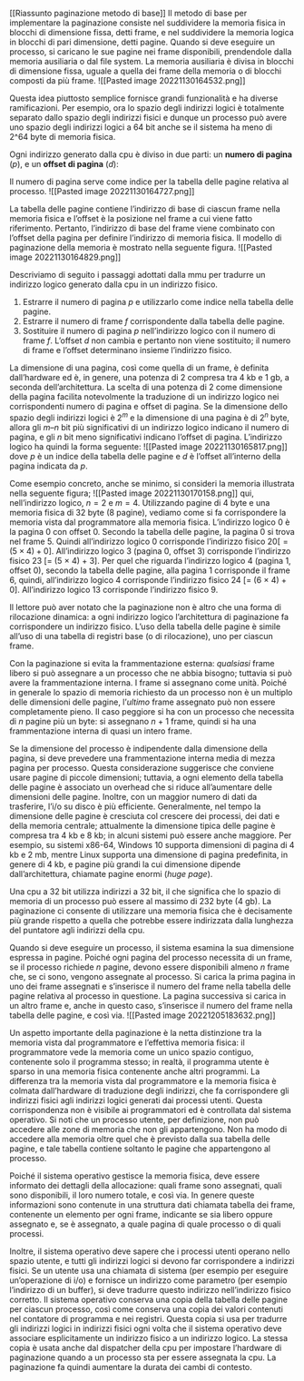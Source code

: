 [[Riassunto paginazione metodo di base]]
Il metodo di base per implementare la paginazione consiste nel suddividere la memoria fisica in blocchi di dimensione fissa, detti frame, e nel suddividere la memoria logica in blocchi di pari dimensione, detti pagine. 
Quando si deve eseguire un processo, si caricano le sue pagine nei frame disponibili, prendendole dalla memoria ausiliaria o dal file system. 
La memoria ausiliaria è divisa in blocchi di dimensione fissa, uguale a quella dei frame della memoria o di blocchi composti da più frame.
![[Pasted image 20221130164532.png]]

Questa idea piuttosto semplice fornisce grandi funzionalità e ha diverse ramificazioni. 
Per esempio, ora lo spazio degli indirizzi logici è totalmente separato dallo spazio degli indirizzi fisici e dunque un processo può avere uno spazio degli indirizzi logici a 64 bit anche se il sistema ha meno di 2^64 byte di memoria fisica.

Ogni indirizzo generato dalla cpu è diviso in due parti: un **numero di pagina** (_p_), e un **offset di pagina** (_d_):

Il numero di pagina serve come indice per la tabella delle pagine relativa al processo.
![[Pasted image 20221130164727.png]]

La tabella delle pagine contiene l’indirizzo di base di ciascun frame nella memoria fisica e l’offset è la posizione nel frame a cui viene fatto riferimento. 
Pertanto, l’indirizzo di base del frame viene combinato con l’offset della pagina per definire l’indirizzo di memoria fisica. Il modello di paginazione della memoria è mostrato nella seguente figura.
![[Pasted image 20221130164829.png]]

Descriviamo di seguito i passaggi adottati dalla mmu per tradurre un indirizzo logico generato dalla cpu in un indirizzo fisico.
1.  Estrarre il numero di pagina _p_ e utilizzarlo come indice nella tabella delle pagine.
2.  Estrarre il numero di frame _f_ corrispondente dalla tabella delle pagine.
3.  Sostituire il numero di pagina _p_ nell’indirizzo logico con il numero di frame _f_.
L’offset _d_ non cambia e pertanto non viene sostituito; il numero di frame e l’offset determinano insieme l’indirizzo fisico.


La dimensione di una pagina, così come quella di un frame, è definita dall’hardware ed è, in genere, una potenza di 2 compresa tra 4 kb e 1 gb, a seconda dell’architettura. 
La scelta di una potenza di 2 come dimensione della pagina facilita notevolmente la traduzione di un indirizzo logico nei corrispondenti numero di pagina e offset di pagina. 
Se la dimensione dello spazio degli indirizzi logici è $2^m$ e la dimensione di una pagina è di $2^n$ byte, allora gli $m – n$ bit più significativi di un indirizzo logico indicano il numero di pagina, e gli _n_ bit meno significativi indicano l’offset di pagina. 
L’indirizzo logico ha quindi la forma seguente:
![[Pasted image 20221130165817.png]]
dove _p_ è un indice della tabella delle pagine e _d_ è l’offset all’interno della pagina indicata da _p_.


Come esempio concreto, anche se minimo, si consideri la memoria illustrata nella seguente figura;
![[Pasted image 20221130170158.png]]
qui, nell’indirizzo logico, $n = 2$ e $m = 4$. 
Utilizzando pagine di 4 byte e una memoria fisica di 32 byte (8 pagine), vediamo come si fa corrispondere la memoria vista dal programmatore alla memoria fisica. 
L’indirizzo logico 0 è la pagina 0 con offset 0. 
Secondo la tabella delle pagine, la pagina 0 si trova nel frame 5. 
Quindi all’indirizzo logico 0 corrisponde l’indirizzo fisico $20 [= (5 × 4) + 0]$. 
All’indirizzo logico 3 (pagina 0, offset 3) corrisponde l’indirizzo fisico 23 [= (5 × 4) + 3]. Per quel che riguarda l’indirizzo logico 4 (pagina 1, offset 0), secondo la tabella delle pagine, alla pagina 1 corrisponde il frame 6, quindi, all’indirizzo logico 4 corrisponde l’indirizzo fisico 24 [= (6 × 4) + 0]. All’indirizzo logico 13 corrisponde l’indirizzo fisico 9.

Il lettore può aver notato che la paginazione non è altro che una forma di rilocazione dinamica: a ogni indirizzo logico l’architettura di paginazione fa corrispondere un indirizzo fisico. L’uso della tabella delle pagine è simile all’uso di una tabella di registri base (o di rilocazione), uno per ciascun frame.

Con la paginazione si evita la frammentazione esterna: _qualsiasi_ frame libero si può assegnare a un processo che ne abbia bisogno; tuttavia si può avere la frammentazione interna. 
I frame si assegnano come unità. Poiché in generale lo spazio di memoria richiesto da un processo non è un multiplo delle dimensioni delle pagine, l’_ultimo_ frame assegnato può non essere completamente pieno.
Il caso peggiore si ha con un processo che necessita di _n_ pagine più un byte: si assegnano _n_ + 1 frame, quindi si ha una frammentazione interna di quasi un intero frame.

Se la dimensione del processo è indipendente dalla dimensione della pagina, si deve prevedere una frammentazione interna media di mezza pagina per processo. 
Questa considerazione suggerisce che conviene usare pagine di piccole dimensioni; tuttavia, a ogni elemento della tabella delle pagine è associato un overhead che si riduce all’aumentare delle dimensioni delle pagine. Inoltre, con un maggior numero di dati da trasferire, l’i/o su disco è più efficiente.
Generalmente, nel tempo la dimensione delle pagine è cresciuta col crescere dei processi, dei dati e della memoria centrale; attualmente la dimensione tipica delle pagine è compresa tra 4 kb e 8 kb; in alcuni sistemi può essere anche maggiore. 
Per esempio, su sistemi x86-64, Windows 10 supporta dimensioni di pagina di 4 kb e 2 mb, mentre Linux supporta una dimensione di pagina predefinita, in genere di 4 kb, e pagine più grandi la cui dimensione dipende dall’architettura, chiamate pagine enormi (_huge page_).

Una cpu a 32 bit utilizza indirizzi a 32 bit, il che significa che lo spazio di memoria di un processo può essere al massimo di 232 byte (4 gb).
La paginazione ci consente di utilizzare una memoria fisica che è decisamente più grande rispetto a quella che potrebbe essere indirizzata dalla lunghezza del puntatore agli indirizzi della cpu.

Quando si deve eseguire un processo, il sistema esamina la sua dimensione espressa in pagine. Poiché ogni pagina del processo necessita di un frame, se il processo richiede _n_ pagine, devono essere disponibili almeno _n_ frame che, se ci sono, vengono assegnate al processo. Si carica la prima pagina in uno dei frame assegnati e s’inserisce il numero del frame nella tabella delle pagine relativa al processo in questione. La pagina successiva si carica in un altro frame e, anche in questo caso, s’inserisce il numero del frame nella tabella delle pagine, e così via.
![[Pasted image 20221205183632.png]]

Un aspetto importante della paginazione è la netta distinzione tra la memoria vista dal programmatore e l’effettiva memoria fisica: il programmatore vede la memoria come un unico spazio contiguo, contenente solo il programma stesso; in realtà, il programma utente è sparso in una memoria fisica contenente anche altri programmi. La differenza tra la memoria vista dal programmatore e la memoria fisica è colmata dall’hardware di traduzione degli indirizzi, che fa corrispondere gli indirizzi fisici agli indirizzi logici generati dai processi utenti. Questa corrispondenza non è visibile ai programmatori ed è controllata dal sistema operativo. Si noti che un processo utente, per definizione, non può accedere alle zone di memoria che non gli appartengono. Non ha modo di accedere alla memoria oltre quel che è previsto dalla sua tabella delle pagine, e tale tabella contiene soltanto le pagine che appartengono al processo.

Poiché il sistema operativo gestisce la memoria fisica, deve essere informato dei dettagli della allocazione: quali frame sono assegnati, quali sono disponibili, il loro numero totale, e così via. In genere queste informazioni sono contenute in una struttura dati chiamata tabella dei frame, contenente un elemento per ogni frame, indicante se sia libero oppure assegnato e, se è assegnato, a quale pagina di quale processo o di quali processi.

Inoltre, il sistema operativo deve sapere che i processi utenti operano nello spazio utente, e tutti gli indirizzi logici si devono far corrispondere a indirizzi fisici. Se un utente usa una chiamata di sistema (per esempio per eseguire un’operazione di i/o) e fornisce un indirizzo come parametro (per esempio l’indirizzo di un buffer), si deve tradurre questo indirizzo nell’indirizzo fisico corretto. Il sistema operativo conserva una copia della tabella delle pagine per ciascun processo, così come conserva una copia dei valori contenuti nel contatore di programma e nei registri. Questa copia si usa per tradurre gli indirizzi logici in indirizzi fisici ogni volta che il sistema operativo deve associare esplicitamente un indirizzo fisico a un indirizzo logico. La stessa copia è usata anche dal dispatcher della cpu per impostare l’hardware di paginazione quando a un processo sta per essere assegnata la cpu. La paginazione fa quindi aumentare la durata dei cambi di contesto.